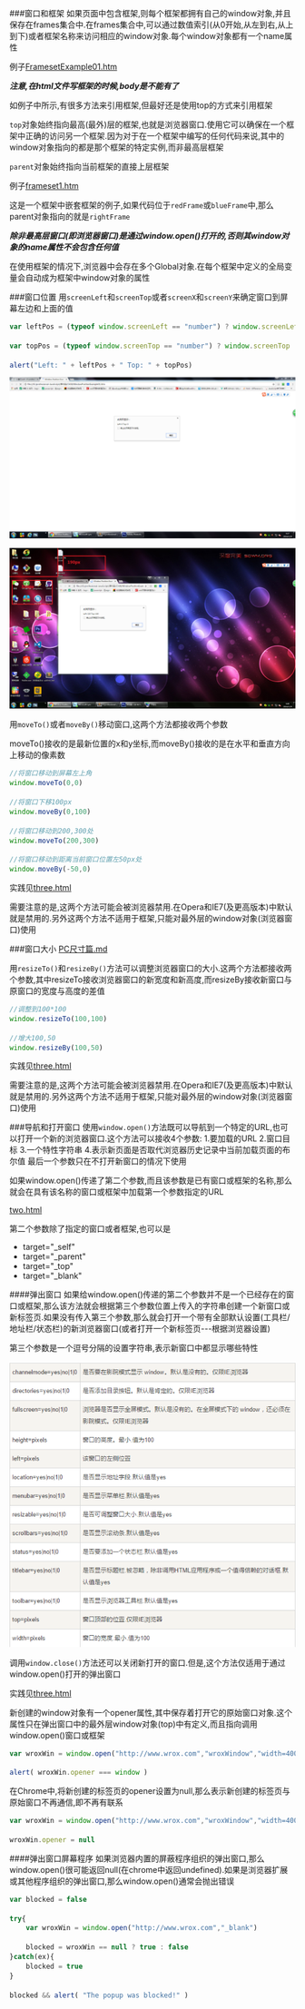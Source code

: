 ###窗口和框架
如果页面中包含框架,则每个框架都拥有自己的window对象,并且保存在frames集合中.在frames集合中,可以通过数值索引(从0开始,从左到右,从上到下)或者框架名称来访问相应的window对象.每个window对象都有一个name属性

例子[FramesetExample01.htm](窗口框架/FramesetExample01.htm)

**_注意,在html文件写框架的时候,body是不能有了_**

如例子中所示,有很多方法来引用框架,但最好还是使用top的方式来引用框架

`top`对象始终指向最高(最外)层的框架,也就是浏览器窗口.使用它可以确保在一个框架中正确的访问另一个框架.因为对于在一个框架中编写的任何代码来说,其中的window对象指向的都是那个框架的特定实例,而非最高层框架

`parent`对象始终指向当前框架的直接上层框架

例子[frameset1.htm](窗口框架/frameset1.htm)

这是一个框架中嵌套框架的例子,如果代码位于`redFrame`或`blueFrame`中,那么parent对象指向的就是`rightFrame`

**_除非最高层窗口(即浏览器窗口)是通过window.open()打开的,否则其window对象的name属性不会包含任何值_**

在使用框架的情况下,浏览器中会存在多个Global对象.在每个框架中定义的全局变量会自动成为框架中window对象的属性

###窗口位置
用`screenLeft`和`screenTop`或者`screenX`和`screenY`来确定窗口到屏幕左边和上面的值

```javascript
var leftPos = (typeof window.screenLeft == "number") ? window.screenLeft : window.screenX

var topPos = (typeof window.screenTop == "number") ? window.screenTop : window.screenY

alert("Left: " + leftPos + " Top: " + topPos)
```

![screenLeft1.png](img/screenLeft1.png)

![screenLeft2.png](img/screenLeft2.png)

用`moveTo()`或者`moveBy()`移动窗口,这两个方法都接收两个参数

moveTo()接收的是最新位置的x和y坐标,而moveBy()接收的是在水平和垂直方向上移动的像素数

```javascript
//将窗口移动到屏幕左上角
window.moveTo(0,0)

//将窗口下移100px
window.moveBy(0,100)

//将窗口移动到200,300处
window.moveTo(200,300)

//将窗口移动到距离当前窗口位置左50px处
window.moveBy(-50,0)
```
实践见[three.html](open/three.html)

需要注意的是,这两个方法可能会被浏览器禁用.在Opera和IE7(及更高版本)中默认就是禁用的.另外这两个方法不适用于框架,只能对最外层的window对象(浏览器窗口)使用

###窗口大小
[PC尺寸篇.md](关于自适应的一些基本知识/PC尺寸篇.md)

用`resizeTo()`和`resizeBy()`方法可以调整浏览器窗口的大小.这两个方法都接收两个参数,其中resizeTo接收浏览器窗口的新宽度和新高度,而resizeBy接收新窗口与原窗口的宽度与高度的差值

```javascript
//调整到100*100
window.resizeTo(100,100)

//增大100,50
window.resizeBy(100,50)
```

实践见[three.html](open/three.html)

需要注意的是,这两个方法可能会被浏览器禁用.在Opera和IE7(及更高版本)中默认就是禁用的.另外这两个方法不适用于框架,只能对最外层的window对象(浏览器窗口)使用

###导航和打开窗口
使用`window.open()`方法既可以导航到一个特定的URL,也可以打开一个新的浏览器窗口.这个方法可以接收4个参数: 1.要加载的URL 2.窗口目标 3.一个特性字符串 4.表示新页面是否取代浏览器历史记录中当前加载页面的布尔值  最后一个参数只在不打开新窗口的情况下使用

如果window.open()传递了第二个参数,而且该参数是已有窗口或框架的名称,那么就会在具有该名称的窗口或框架中加载第一个参数指定的URL

[two.html](open/two.html)

第二个参数除了指定的窗口或者框架,也可以是

- target="_self"
- target="_parent"
- target="_top"
- target="_blank"

####弹出窗口
如果给window.open()传递的第二个参数并不是一个已经存在的窗口或框架,那么该方法就会根据第三个参数位置上传入的字符串创建一个新窗口或新标签页.如果没有传入第三个参数,那么就会打开一个带有全部默认设置(工具栏/地址栏/状态栏)的新浏览器窗口(或者打开一个新标签页---根据浏览器设置)

第三个参数是一个逗号分隔的设置字符串,表示新窗口中都显示哪些特性

![parameter](img/parameter.png)

调用`window.close()`方法还可以关闭新打开的窗口.但是,这个方法仅适用于通过window.open()打开的弹出窗口

实践见[three.html](open/three.html)

新创建的window对象有一个opener属性,其中保存着打开它的原始窗口对象.这个属性只在弹出窗口中的最外层window对象(top)中有定义,而且指向调用window.open()窗口或框架

```javascript
var wroxWin = window.open("http://www.wrox.com","wroxWindow","width=400,height="400)

alert( wroxWin.opener === window )
```

在Chrome中,将新创建的标签页的opener设置为null,那么表示新创建的标签页与原始窗口不再通信,即不再有联系

```javascript
var wroxWin = window.open("http://www.wrox.com","wroxWindow","width=400,height="400)

wroxWin.opener = null
```

####弹出窗口屏幕程序
如果浏览器内置的屏蔽程序组织的弹出窗口,那么window.open()很可能返回null(在chrome中返回undefined).如果是浏览器扩展或其他程序组织的弹出窗口,那么window.open()通常会抛出错误

```javascript
var blocked = false

try{
    var wroxWin = window.open("http://www.wrox.com","_blank")

    blocked = wroxWin == null ? true : false
}catch(ex){
    blocked = true
}

blocked && alert( "The popup was blocked!" )
```











